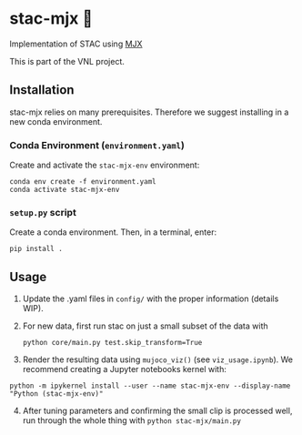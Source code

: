 # stac-mjx :rat:
Implementation of STAC using [MJX](https://mujoco.readthedocs.io/en/stable/mjx.html) 

This is part of the VNL project. 

## Installation

stac-mjx relies on many prerequisites. Therefore we suggest installing in a new conda environment.

### Conda Environment (`environment.yaml`)

Create and activate the `stac-mjx-env` environment:

```
conda env create -f environment.yaml
conda activate stac-mjx-env
```

### `setup.py` script

Create a conda environment. Then, in a terminal, enter:

```
pip install .
```

## Usage
1. Update the .yaml files in `config/` with the proper information (details WIP).

2. For new data, first run stac on just a small subset of the data with

    `python core/main.py test.skip_transform=True`

3. Render the resulting data using `mujoco_viz()` (see `viz_usage.ipynb`). We recommend creating a Jupyter notebooks kernel with:

```
python -m ipykernel install --user --name stac-mjx-env --display-name "Python (stac-mjx-env)"
```

4. After tuning parameters and confirming the small clip is processed well, run through the whole thing with
    `python stac-mjx/main.py` 